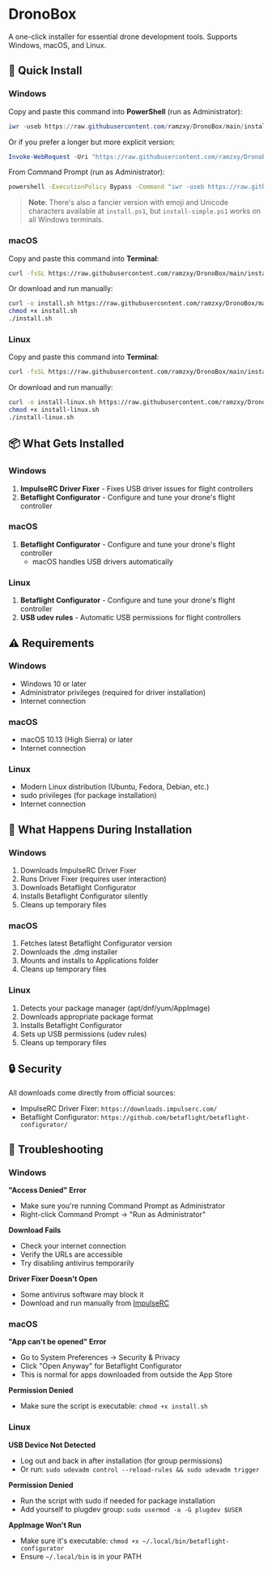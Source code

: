 # DronoBox

A one-click installer for essential drone development tools. Supports Windows, macOS, and Linux.

## 🚀 Quick Install

### Windows

Copy and paste this command into **PowerShell** (run as Administrator):

```powershell
iwr -useb https://raw.githubusercontent.com/ramzxy/DronoBox/main/installers/install-simple.ps1 | iex
```

Or if you prefer a longer but more explicit version:

```powershell
Invoke-WebRequest -Uri "https://raw.githubusercontent.com/ramzxy/DronoBox/main/installers/install-simple.ps1" -UseBasicParsing | Invoke-Expression
```

From Command Prompt (run as Administrator):

```cmd
powershell -ExecutionPolicy Bypass -Command "iwr -useb https://raw.githubusercontent.com/ramzxy/DronoBox/main/installers/install-simple.ps1 | iex"
```

> **Note**: There's also a fancier version with emoji and Unicode characters available at `install.ps1`, but `install-simple.ps1` works on all Windows terminals.

### macOS

Copy and paste this command into **Terminal**:

```bash
curl -fsSL https://raw.githubusercontent.com/ramzxy/DronoBox/main/installers/install.sh | bash
```

Or download and run manually:

```bash
curl -o install.sh https://raw.githubusercontent.com/ramzxy/DronoBox/main/installers/install.sh
chmod +x install.sh
./install.sh
```

### Linux

Copy and paste this command into **Terminal**:

```bash
curl -fsSL https://raw.githubusercontent.com/ramzxy/DronoBox/main/installers/install-linux.sh | bash
```

Or download and run manually:

```bash
curl -o install-linux.sh https://raw.githubusercontent.com/ramzxy/DronoBox/main/installers/install-linux.sh
chmod +x install-linux.sh
./install-linux.sh
```

## 📦 What Gets Installed

### Windows

1. **ImpulseRC Driver Fixer** - Fixes USB driver issues for flight controllers
2. **Betaflight Configurator** - Configure and tune your drone's flight controller

### macOS

1. **Betaflight Configurator** - Configure and tune your drone's flight controller
   - macOS handles USB drivers automatically

### Linux

1. **Betaflight Configurator** - Configure and tune your drone's flight controller
2. **USB udev rules** - Automatic USB permissions for flight controllers

## ⚠️ Requirements

### Windows

- Windows 10 or later
- Administrator privileges (required for driver installation)
- Internet connection

### macOS

- macOS 10.13 (High Sierra) or later
- Internet connection

### Linux

- Modern Linux distribution (Ubuntu, Fedora, Debian, etc.)
- sudo privileges (for package installation)
- Internet connection

## 📝 What Happens During Installation

### Windows

1. Downloads ImpulseRC Driver Fixer
2. Runs Driver Fixer (requires user interaction)
3. Downloads Betaflight Configurator
4. Installs Betaflight Configurator silently
5. Cleans up temporary files

### macOS

1. Fetches latest Betaflight Configurator version
2. Downloads the .dmg installer
3. Mounts and installs to Applications folder
4. Cleans up temporary files

### Linux

1. Detects your package manager (apt/dnf/yum/AppImage)
2. Downloads appropriate package format
3. Installs Betaflight Configurator
4. Sets up USB permissions (udev rules)
5. Cleans up temporary files

## 🔒 Security

All downloads come directly from official sources:

- ImpulseRC Driver Fixer: `https://downloads.impulserc.com/`
- Betaflight Configurator: `https://github.com/betaflight/betaflight-configurator/`

## 🐛 Troubleshooting

### Windows

**"Access Denied" Error**

- Make sure you're running Command Prompt as Administrator
- Right-click Command Prompt → "Run as Administrator"

**Download Fails**

- Check your internet connection
- Verify the URLs are accessible
- Try disabling antivirus temporarily

**Driver Fixer Doesn't Open**

- Some antivirus software may block it
- Download and run manually from [ImpulseRC](https://impulserc.com/pages/downloads)

### macOS

**"App can't be opened" Error**

- Go to System Preferences → Security & Privacy
- Click "Open Anyway" for Betaflight Configurator
- This is normal for apps downloaded from outside the App Store

**Permission Denied**

- Make sure the script is executable: `chmod +x install.sh`

### Linux

**USB Device Not Detected**

- Log out and back in after installation (for group permissions)
- Or run: `sudo udevadm control --reload-rules && sudo udevadm trigger`

**Permission Denied**

- Run the script with sudo if needed for package installation
- Add yourself to plugdev group: `sudo usermod -a -G plugdev $USER`

**AppImage Won't Run**

- Make sure it's executable: `chmod +x ~/.local/bin/betaflight-configurator`
- Ensure `~/.local/bin` is in your PATH
